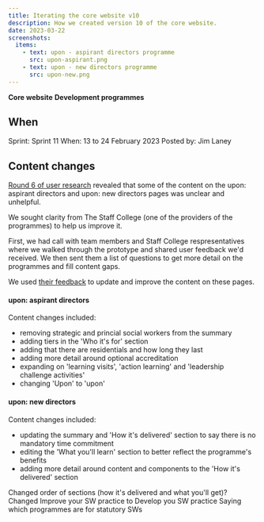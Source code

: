 ```yaml
---
title: Iterating the core website v10
description: How we created version 10 of the core website.
date: 2023-03-22
screenshots:
  items:
    - text: upon - aspirant directors programme
      src: upon-aspirant.png
    - text: upon - new directors programme
      src: upon-new.png
---
```


<strong class="govuk-tag govuk-tag--turquoise">Core website</strong>&nbsp;<strong class="govuk-tag govuk-tag--blue">Development programmes</strong>

## When
Sprint: Sprint 11
When: 13 to 24 February 2023
Posted by: Jim Laney

## Content changes

<a href="https://docs.google.com/presentation/d/1Y1isfjQF4gG8r2ln_qRDbVMfA9auyrzeGsoLwheDGpQ/edit#slide=id.g1fb296a8bfc_0_59">Round 6 of user research</a> revealed that some of the content on the upon: aspirant directors and upon: new directors pages was unclear and unhelpful.

We sought clarity from The Staff College (one of the providers of the programmes) to help us improve it.

First, we had call with team members and Staff College respresentatives where we walked through the prototype and shared user feedback we'd received. We then sent them a list of questions to get more detail on the programmes and fill content gaps.

We used <a href="https://docs.google.com/document/d/1POOEpZgG53Pwz6v-8lCod32wNSfVn8ib/edit">their feedback</a> to update and improve the content on these pages.

#### upon: aspirant directors

Content changes included:

- removing strategic and princial social workers from the summary
- adding tiers in the 'Who it's for' section
- adding that there are residentials and how long they last
- adding more detail around optional accreditation
- expanding on 'learning visits', 'action learning' and 'leadership challenge activities'
- changing 'Upon' to 'upon'

#### upon: new directors

Content changes included:

- updating the summary and 'How it's delivered' section to say there is no mandatory time commitment
- editing the 'What you'll learn' section to better reflect the programme's benefits
- adding more detail around content and components to the 'How it's delivered' section

Changed order of sections (how it's delivered and what you'll get)?
Changed Improve your SW practice to Develop you SW practice
Saying which programmes are for statutory SWs
